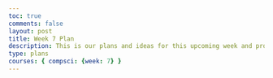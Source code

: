 ```yaml
---
toc: true
comments: false
layout: post
title: Week 7 Plan
description: This is our plans and ideas for this upcoming week and project 
type: plans
courses: { compsci: {week: 7} }
---
```

